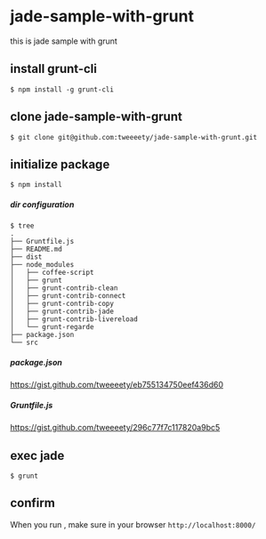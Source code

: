 # jade-sample-with-grunt
this is jade sample with grunt

## install grunt-cli
```
$ npm install -g grunt-cli
```

## clone jade-sample-with-grunt
```
$ git clone git@github.com:tweeeety/jade-sample-with-grunt.git
```

## initialize package
```
$ npm install
```

##### dir configuration
```
$ tree 
.
├── Gruntfile.js
├── README.md
├── dist
├── node_modules
│   ├── coffee-script
│   ├── grunt
│   ├── grunt-contrib-clean
│   ├── grunt-contrib-connect
│   ├── grunt-contrib-copy
│   ├── grunt-contrib-jade
│   ├── grunt-contrib-livereload
│   └── grunt-regarde
├── package.json
└── src
```

##### package.json
https://gist.github.com/tweeeety/eb755134750eef436d60

##### Gruntfile.js
https://gist.github.com/tweeeety/296c77f7c117820a9bc5


## exec jade
```
$ grunt
```

## confirm
When you run , make sure in your browser `http://localhost:8000/`

